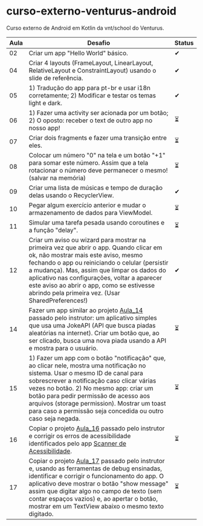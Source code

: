 # curso-externo-venturus-android
Curso externo de Android em Kotlin da vnt/school do Venturus.

| Aula | Desafio                           | Status |
|------|-----------------------------------|-----|
| 02 | Criar um app "Hello World" básico. | ✔ |
| 04 | Criar 4 layouts (FrameLayout, LinearLayout, RelativeLayout e ConstraintLayout) usando o slide de referência. | ✔ |
| 05 | 1) Tradução do app para pt-br e usar i18n corretamente; 2) Modificar e testar os temas light e dark. | ✔ |
| 06 | 1) Fazer uma activity ser acionada por um botão; 2) O oposto: receber o text de outro app no nosso app! | ⏳ |
| 07 | Criar dois fragments e fazer uma transição entre eles. | ⏳ |
| 08 | Colocar um número "0" na tela e um botão "+1" para somar este número. Assim que a tela rotacionar o número deve permanecer o mesmo! (salvar na memória) | ⏳ |
| 09 | Criar uma lista de músicas e tempo de duração delas usando o RecyclerView. | ✔ |
| 10 | Pegar algum exercício anterior e mudar o armazenamento de dados para ViewModel. | ⏳ |
| 11 | Simular uma tarefa pesada usando coroutines e a função "delay". | ⏳ |
| 12 | Criar um aviso ou wizard para mostrar na primeira vez que abrir o app. Quando clicar em ok, não mostrar mais este aviso, mesmo fechando o app ou reiniciando o celular (persistir a mudança). Mas, assim que limpar os dados do aplicativo nas configurações, voltar a aparecer este aviso ao abrir o app, como se estivesse abrindo pela primeira vez. (Usar SharedPreferences!) | ✔ |
| 14 | Fazer um app similar ao projeto [Aula_14](https://github.com/venturus-br/vnt-school-android) passado pelo instrutor: um aplicativo simples que usa uma JokeAPI (API que busca piadas aleatórias na internet). Criar um botão que, ao ser clicado, busca uma nova piada usando a API e mostra para o usuário. | ⏳ |
| 15 | 1) Fazer um app com o botão "notificação" que, ao clicar nele, mostra uma notificação no sistema. Usar o mesmo ID de canal para sobrescrever a notificação caso clicar várias vezes no botão. 2) No mesmo app: criar um botão para pedir permissão de acesso aos arquivos (storage permission). Mostrar um toast para caso a permissão seja concedida ou outro caso seja negada. | ⏳ |
| 16 | Copiar o projeto [Aula_16](https://github.com/venturus-br/vnt-school-android) passado pelo instrutor e corrigir os erros de acessibilidade identificados pelo app [Scanner de Acessibilidade](https://play.google.com/store/apps/details?id=com.google.android.apps.accessibility.auditor).  | ⏳ |
| 17 | Copiar o projeto [Aula_17](https://github.com/venturus-br/vnt-school-android) passado pelo instrutor e, usando as ferramentas de debug ensinadas, identificar e corrigir o funcionamento do app. O aplicativo deve mostrar o botão "show message" assim que digitar algo no campo de texto (sem contar espaços vazios) e, ao apertar o botão, mostrar em um TextView abaixo o mesmo texto digitado. | ⏳ |